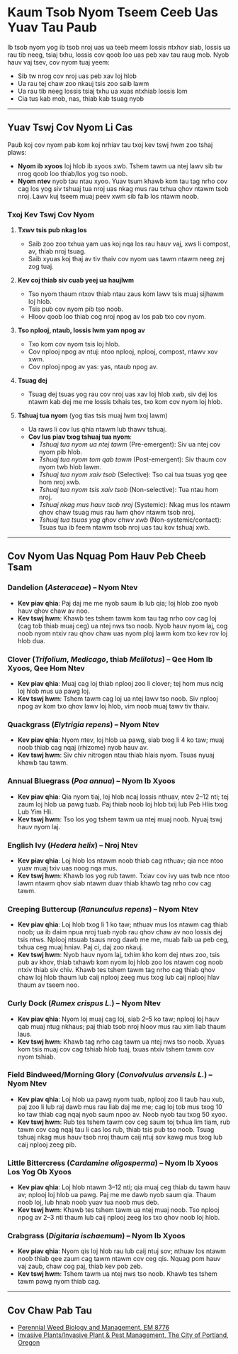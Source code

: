 # Kaum Tsob Nyom Tseem Ceeb Uas Yuav Tau Paub

Ib tsob nyom yog ib tsob nroj uas ua teeb meem lossis ntxhov siab, lossis ua rau tib neeg, tsiaj txhu, lossis cov qoob loo uas peb xav tau raug mob. Nyob hauv vaj tsev, cov nyom tuaj yeem:
- Sib tw nrog cov nroj uas peb xav loj hlob
- Ua rau tej chaw zoo nkauj tsis zoo saib lawm
- Ua rau tib neeg lossis tsiaj txhu ua xuas ntxhiab lossis lom
- Cia tus kab mob, nas, thiab kab tsuag nyob

---

## Yuav Tswj Cov Nyom Li Cas

Paub koj cov nyom pab kom koj nrhiav tau txoj kev tswj hwm zoo tshaj plaws:
- **Nyom ib xyoos** loj hlob ib xyoos xwb. Tshem tawm ua ntej lawv sib tw nrog qoob loo thiab/los yog tso noob.
- **Nyom ntev** nyob tau ntau xyoo. Yuav tsum khawb kom tau tag nrho cov cag los yog siv tshuaj tua nroj uas nkag mus rau txhua qhov ntawm tsob nroj. Lawv kuj tseem muaj peev xwm sib faib los ntawm noob.

### Txoj Kev Tswj Cov Nyom

1. **Txwv tsis pub nkag los**
   - Saib zoo zoo txhua yam uas koj nqa los rau hauv vaj, xws li compost, av, thiab nroj tsuag.
   - Saib xyuas koj thaj av tiv thaiv cov nyom uas tawm ntawm neeg zej zog tuaj.

2. **Kev coj thiab siv cuab yeej ua haujlwm**
   - Tso nyom thaum ntxov thiab ntau zaus kom lawv tsis muaj sijhawm loj hlob.
   - Tsis pub cov nyom pib tso noob.
   - Hloov qoob loo thiab cog nroj npog av los pab txo cov nyom.

3. **Tso nplooj, ntaub, lossis lwm yam npog av**
   - Txo kom cov nyom tsis loj hlob.
   - Cov nplooj npog av ntuj: ntoo nplooj, nplooj, compost, ntawv xov xwm.
   - Cov nplooj npog av yas: yas, ntaub npog av.

4. **Tsuag dej**
   - Tsuag dej tsuas yog rau cov nroj uas xav loj hlob xwb, siv dej los ntawm kab dej me me lossis txhais tes, txo kom cov nyom loj hlob.

5. **Tshuaj tua nyom** (yog tias tsis muaj lwm txoj lawm)
   - Ua raws li cov lus qhia ntawm lub thawv tshuaj.
   - **Cov lus piav txog tshuaj tua nyom**:
     - *Tshuaj tua nyom ua ntej tawm* (Pre-emergent): Siv ua ntej cov nyom pib hlob.
     - *Tshuaj tua nyom tom qab tawm* (Post-emergent): Siv thaum cov nyom twb hlob lawm.
     - *Tshuaj tua nyom xaiv tsob* (Selective): Tso cai tua tsuas yog qee hom nroj xwb.
     - *Tshuaj tua nyom tsis xaiv tsob* (Non-selective): Tua ntau hom nroj.
     - *Tshuaj nkag mus hauv tsob nroj* (Systemic): Nkag mus los ntawm qhov chaw tsuag mus rau lwm qhov ntawm tsob nroj.
     - *Tshuaj tua tsuas yog qhov chwv xwb* (Non-systemic/contact): Tsuas tua ib feem ntawm tsob nroj uas tau kov tshuaj xwb.

---

## Cov Nyom Uas Nquag Pom Hauv Peb Cheeb Tsam

### Dandelion (*Asteraceae*) – Nyom Ntev
- **Kev piav qhia**: Paj daj me me nyob saum ib lub qia; loj hlob zoo nyob hauv qhov chaw av noo.
- **Kev tswj hwm**: Khawb tes tshem tawm kom tau tag nrho cov cag loj (cag tob thiab muaj ceg) ua ntej nws tso noob. Nyob hauv nyom laj, cog noob nyom ntxiv rau qhov chaw uas nyom ploj lawm kom txo kev rov loj hlob dua.

### Clover (*Trifolium*, *Medicago*, thiab *Melilotus*) – Qee Hom Ib Xyoos, Qee Hom Ntev
- **Kev piav qhia**: Muaj cag loj thiab nplooj zoo li clover; tej hom mus ncig loj hlob mus ua pawg loj.
- **Kev tswj hwm**: Tshem tawm cag loj ua ntej lawv tso noob. Siv nplooj npog av kom txo qhov lawv loj hlob, vim noob muaj tawv tiv thaiv.

### Quackgrass (*Elytrigia repens*) – Nyom Ntev
- **Kev piav qhia**: Nyom ntev, loj hlob ua pawg, siab txog li 4 ko taw; muaj noob thiab cag nqaj (rhizome) nyob hauv av.
- **Kev tswj hwm**: Siv chiv nitrogen ntau thiab hlais nyom. Tsuas nyuaj khawb tau tawm.

### Annual Bluegrass (*Poa annua*) – Nyom Ib Xyoos
- **Kev piav qhia**: Qia nyom tiaj, loj hlob ncaj lossis nthuav, ntev 2–12 nti; tej zaum loj hlob ua pawg tuab. Paj thiab noob loj hlob txij lub Peb Hlis txog Lub Yim Hli.
- **Kev tswj hwm**: Tso los yog tshem tawm ua ntej muaj noob. Nyuaj tswj hauv nyom laj.

### English Ivy (*Hedera helix*) – Nroj Ntev
- **Kev piav qhia**: Loj hlob los ntawm noob thiab cag nthuav; qia nce ntoo yuav muaj txiv uas noog nqa mus.
- **Kev tswj hwm**: Khawb los yog rub tawm. Txiav cov ivy uas twb nce ntoo lawm ntawm qhov siab ntawm duav thiab khawb tag nrho cov cag tawm.

### Creeping Buttercup (*Ranunculus repens*) – Nyom Ntev
- **Kev piav qhia**: Loj hlob txog li 1 ko taw; nthuav mus los ntawm cag thiab noob; ua ib daim npua nroj tuab nyob rau qhov chaw av noo lossis dej tsis ntws. Nplooj ntsuab tsaus nrog dawb me me, muab faib ua peb ceg, txhua ceg muaj hniav. Paj ci, daj zoo nkauj.
- **Kev tswj hwm**: Nyob hauv nyom laj, txhim kho kom dej ntws zoo, tsis pub av khov, thiab txhawb kom nyom loj hlob zoo los ntawm cog noob ntxiv thiab siv chiv. Khawb tes tshem tawm tag nrho cag thiab qhov chaw loj hlob thaum lub caij nplooj zeeg mus txog lub caij nplooj hlav thaum av tseem noo.

### Curly Dock (*Rumex crispus L.*) – Nyom Ntev
- **Kev piav qhia**: Nyom loj muaj cag loj, siab 2–5 ko taw; nplooj loj hauv qab muaj ntug nkhaus; paj thiab tsob nroj hloov mus rau xim liab thaum laus.
- **Kev tswj hwm**: Khawb tag nrho cag tawm ua ntej nws tso noob. Xyuas kom tsis muaj cov cag tshiab hlob tuaj, txuas ntxiv tshem tawm cov nyom tshiab.

### Field Bindweed/Morning Glory (*Convolvulus arvensis L.*) – Nyom Ntev
- **Kev piav qhia**: Loj hlob ua pawg nyom tuab, nplooj zoo li taub hau xub, paj zoo li lub raj dawb mus rau liab daj me me; cag loj tob mus txog 10 ko taw thiab cag nqaj nyob saum npoo av. Noob nyob tau txog 50 xyoo.
- **Kev tswj hwm**: Rub tes tshem tawm cov ceg saum toj txhua lim tiam, rub tawm cov cag nqaj tau li cas los rub, thiab tsis pub tso noob. Tsuag tshuaj nkag mus hauv tsob nroj thaum caij ntuj sov kawg mus txog lub caij nplooj zeeg pib.

### Little Bittercress (*Cardamine oligosperma*) – Nyom Ib Xyoos Los Yog Ob Xyoos
- **Kev piav qhia**: Loj hlob ntawm 3–12 nti; qia muaj ceg thiab du tawm hauv av; nplooj loj hlob ua pawg. Paj me me dawb nyob saum qia. Thaum noob loj, lub hnab noob yuav tua noob mus deb.
- **Kev tswj hwm**: Khawb tes tshem tawm ua ntej muaj noob. Tso nplooj npog av 2–3 nti thaum lub caij nplooj zeeg los txo qhov noob loj hlob.

### Crabgrass (*Digitaria ischaemum*) – Nyom Ib Xyoos
- **Kev piav qhia**: Nyom qis loj hlob rau lub caij ntuj sov; nthuav los ntawm noob thiab qee zaum cag tawm ntawm cov ceg qis. Nquag pom hauv vaj zaub, chaw cog paj, thiab kev pob zeb.
- **Kev tswj hwm**: Tshem tawm ua ntej nws tso noob. Khawb tes tshem tawm pawg nyom thiab cag.

---

## Cov Chaw Pab Tau

- [Perennial Weed Biology and Management, EM 8776](https://catalog.extension.oregonstate.edu)
- [Invasive Plants/Invasive Plant & Pest Management, The City of Portland, Oregon](https://www.portlandoregon.gov)
